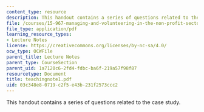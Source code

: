 ```yaml
---
content_type: resource
description: This handout contains a series of questions related to the case study.
file: /courses/15-967-managing-and-volunteering-in-the-non-profit-sector-spring-2005/03c348e80719c2f5e43b231f2573ccc2_teachingnote1.pdf
file_type: application/pdf
learning_resource_types:
- Lecture Notes
license: https://creativecommons.org/licenses/by-nc-sa/4.0/
ocw_type: OCWFile
parent_title: Lecture Notes
parent_type: CourseSection
parent_uid: 1a7120c6-2fd4-fdbc-ba6f-219a57f98f87
resourcetype: Document
title: teachingnote1.pdf
uid: 03c348e8-0719-c2f5-e43b-231f2573ccc2
---
```

This handout contains a series of questions related to the case study.